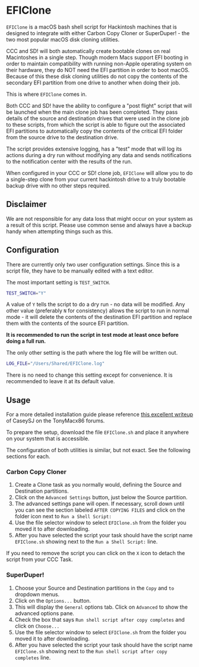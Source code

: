 # EFIClone

`EFIClone` is a macOS bash shell script for Hackintosh machines that is designed to integrate with either Carbon Copy Cloner or SuperDuper! - the two most popular macOS disk cloning utilities.

CCC and SD! will both automatically create bootable clones on real Macintoshes in a single step. Though modern Macs support EFI booting in order to maintain compatibility with running non-Apple operating system on their hardware, they do NOT need the EFI partition in order to boot macOS. Because of this these disk cloning utilities do not copy the contents of the secondary EFI partition from one drive to another when doing their job.

This is where `EFIClone` comes in.

Both CCC and SD! have the ability to configure a "post flight" script that will be launched when the main clone job has been completed. They pass details of the source and destination drives that were used in the clone job to these scripts, from which the script is able to figure out the associated EFI partitions to automatically copy the contents of the critical EFI folder from the source drive to the destination drive.

The script provides extensive logging, has a "test" mode that will log its actions during a dry run without modifying any data and sends notifications to the notification center with the results of the run.

When configured in your CCC or SD! clone job, `EFIClone` will allow you to do a single-step clone from your current hackintosh drive to a truly bootable backup drive with no other steps required.

## Disclaimer

We are not responsible for any data loss that might occur on your system as a result of this script. Please use common sense and always have a backup handy when attempting things such as this.

## Configuration

There are currently only two user configuration settings. Since this is a script file, they have to be manually edited with a text editor.

The most important setting is `TEST_SWITCH`.

```bash
TEST_SWITCH="Y"
```

A value of `Y` tells the script to do a dry run - no data will be modified.
Any other value (preferably `N` for consistency) allows the script to run in normal mode - it will delete the contents of the destination EFI partition and replace them with the contents of the source EFI partition.

**It is recommended to run the script in test mode at least once before doing a full run.**

The only other setting is the path where the log file will be written out.

```bash
LOG_FILE="/Users/Shared/EFIClone.log"
```

There is no need to change this setting except for convenience. It is recommended to leave it at its default  value.

## Usage

For a more detailed installation guide please reference [this excellent writeup](https://www.tonymacx86.com/threads/success-gigabyte-designare-z390-thunderbolt-3-i7-9700k-amd-rx-580.267551/#Bootable%20Backup) of CaseySJ on the TonyMacx86 forums.

To prepare the setup, download the file `EFIClone.sh` and place it anywhere on your system that is accessible.

The configuration of both utilities is similar, but not exact. See the following sections for each.

### Carbon Copy Cloner

1. Create a Clone task as you normally would, defining the Source and Destination partitions.
2. Click on the `Advanced Settings` button, just below the Source partition.
3. The advanced settings pane will open. If necessary, scroll down until you can see the section labeled `AFTER COPYING FILES` and click on the folder icon next to `Run a Shell Script:`
4. Use the file selector window to select `EFIClone.sh` from the folder you moved it to after downloading.
5. After you have selected the script your task should have the script name `EFIClone.sh` showing next to the `Run a Shell Script:` line.

If you need to remove the script you can click on the `X` icon to detach the script from your CCC Task.

### SuperDuper!

1. Choose your Source and Destination partitions in the `Copy` and `to` dropdown menus.
2. Click on the `Options...` button.
3. This will display the `General` options tab. Click on `Advanced` to show the advanced options pane.
4. Check the box that says `Run shell script after copy completes` and click on `Choose...`
5. Use the file selector window to select `EFIClone.sh` from the folder you moved it to after downloading.
67. After you have selected the script your task should have the script name `EFIClone.sh` showing next to the `Run shell script after copy completes` line.
